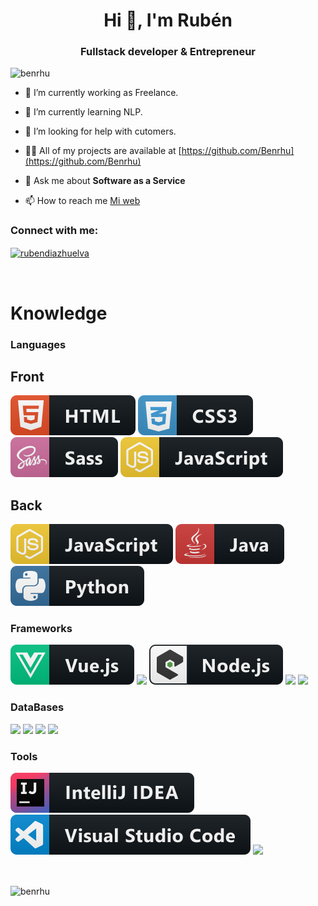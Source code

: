 <h1 align="center">Hi 👋, I'm Rubén</h1>
<h3 align="center">Fullstack developer & Entrepreneur</h3>

<p align="left"> <img src="https://komarev.com/ghpvc/?username=benrhu&label=Profile%20views&color=0e75b6&style=flat" alt="benrhu" /> </p>

- 🔭 I’m currently working as Freelance.

- 🌱 I’m currently learning NLP.

- 🤝 I’m looking for help with cutomers.

- 👨‍💻 All of my projects are available at [https://github.com/Benrhu](https://github.com/Benrhu)

- 💬 Ask me about **Software as a Service**

- 📫 How to reach me <a href="https://ruben-web.vecel.app" target="blank">Mi web</a>

<h3 align="left">Connect with me:</h3>
<p align="left">
<a href="https://linkedin.com/in/rubendiazhuelva" target="blank"><img align="center" src="https://raw.githubusercontent.com/rahuldkjain/github-profile-readme-generator/master/src/images/icons/Social/linked-in-alt.svg" alt="rubendiazhuelva" height="30" width="40" /></a>
</p>
<br>

# Knowledge

### Languages
## Front
<p align="left">
  <img src="https://github.com/MikeCodesDotNET/ColoredBadges/raw/master/svg/dev/languages/html.svg" style="max-width: 100%">
  <img src="https://github.com/MikeCodesDotNET/ColoredBadges/raw/master/svg/dev/languages/css3.svg" style="max-width: 100%"> 
  <img src="https://github.com/MikeCodesDotNET/ColoredBadges/raw/master/svg/dev/languages/sass.svg" style="max-width: 100%">
  <img src="https://github.com/MikeCodesDotNET/ColoredBadges/raw/master/svg/dev/languages/js.svg" style="max-width: 100%">
</p>

## Back
<p align="left">
  <img src="https://github.com/MikeCodesDotNET/ColoredBadges/raw/master/svg/dev/languages/js.svg" style="max-width: 100%">
  <img src="https://github.com/MikeCodesDotNET/ColoredBadges/raw/master/svg/dev/languages/java.svg" style="max-width: 100%">
  <img src="https://raw.githubusercontent.com/MikeCodesDotNET/ColoredBadges/master/svg/dev/languages/python.svg" style="max-width: 100%">
</p>

### Frameworks
<p align="left">
  <img src="https://raw.githubusercontent.com/MikeCodesDotNET/ColoredBadges/master/svg/dev/frameworks/vue.svg" style="max-width: 100%">
  <img src="https://cdn.discordapp.com/attachments/975450807833079871/977178201472245760/expressJS.png" style="width: 130px">
  <img src="https://github.com/MikeCodesDotNET/ColoredBadges/raw/master/svg/dev/frameworks/nodejs_larger.svg" style="max-width: 100%">  
  <img src="https://img.shields.io/badge/Tailwind_CSS-38B2AC?style=for-the-badge&logo=tailwind-css&logoColor=white" style="max-width: 100%">
  <img src="https://img.shields.io/badge/Spring-6DB33F?style=for-the-badge&logo=spring&logoColor=white" style="max-width: 100%">  
</p>

### DataBases

<p align="left">
  <img src="https://cdn.discordapp.com/attachments/975450807833079871/1026794116778037248/MSSQL.png" style="width: 130px">
  <img src="https://cdn.discordapp.com/attachments/975450807833079871/991295420548526140/sql.png" style="width: 130px">
  <img src="https://cdn.discordapp.com/attachments/975450807833079871/977178188255997962/mongoDB.png" style="width: 130px">
  <img src="https://img.shields.io/badge/MySQL-005C84?style=for-the-badge&logo=mysql&logoColor=white" style="width: 130px">
</p>

### Tools

<p align="left">
  <img src="https://github.com/MikeCodesDotNET/ColoredBadges/raw/master/svg/dev/tools/jetbrains_intellij.svg" style="max-width: 100%">
  <img src="https://github.com/MikeCodesDotNET/ColoredBadges/raw/master/svg/dev/tools/visualstudio_code.svg" style="max-width: 100%">
  <img src="https://cdn.discordapp.com/attachments/975450807833079871/975452661820313620/Ubuntu.png" style="width: 130px">
  
</p>
<br>

<p><img align="center" src="https://github-readme-stats.vercel.app/api/top-langs?username=benrhu&show_icons=true&locale=en&layout=compact" alt="benrhu" /></p>
